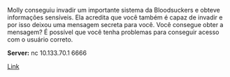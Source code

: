 Molly conseguiu invadir um importante sistema da Bloodsuckers e obteve informações sensíveis. Ela acredita que você também é capaz de invadir e por isso deixou uma mensagem secreta para você. Você consegue obter a mensagem? É possível que você tenha problemas para conseguir acesso com o usuário correto.

**Server:** nc 10.133.70.1 6666

[Link](https://cloud.ufscar.br:8080/v1/AUTH_c93b694078064b4f81afd2266a502511/static.pwn2win.party/wronguser_1e8787242eb826005729b0ba17a925b0782be65190f18a1b8dc4e57756c4e3c4.tar.gz)


